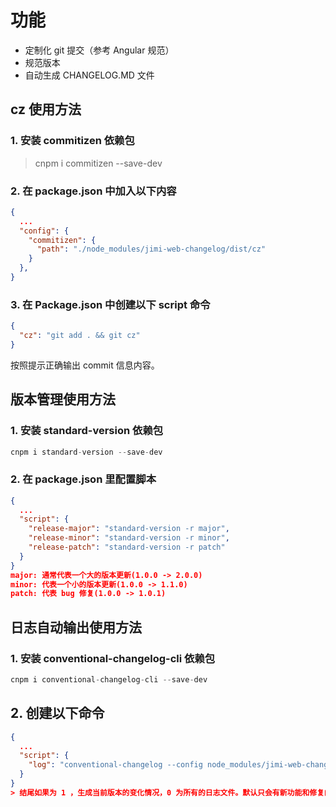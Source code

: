 # 功能

* 定制化 git 提交（参考 Angular 规范）
* 规范版本
* 自动生成 CHANGELOG.MD 文件

## cz 使用方法

### 1. 安装 commitizen 依赖包

> cnpm i commitizen --save-dev

### 2. 在 package.json 中加入以下内容

```json
{
  ...
  "config": {
    "commitizen": {
      "path": "./node_modules/jimi-web-changelog/dist/cz"
    }
  },
}
```

### 3. 在 Package.json 中创建以下 script 命令

```json
{
  "cz": "git add . && git cz"
}
```

按照提示正确输出 commit 信息内容。

## 版本管理使用方法

### 1. 安装 standard-version 依赖包

```js
cnpm i standard-version --save-dev
```

### 2. 在 package.json 里配置脚本

```json
{
  ...
  "script": {
    "release-major": "standard-version -r major",
    "release-minor": "standard-version -r minor",
    "release-patch": "standard-version -r patch"
  }
}
major: 通常代表一个大的版本更新(1.0.0 -> 2.0.0)
minor: 代表一个小的版本更新(1.0.0 -> 1.1.0)
patch: 代表 bug 修复(1.0.0 -> 1.0.1)
```

## 日志自动输出使用方法

### 1. 安装 conventional-changelog-cli 依赖包

```js
cnpm i conventional-changelog-cli --save-dev
```

## 2. 创建以下命令

```json
{
  ...
  "script": {
    "log": "conventional-changelog --config node_modules/jimi-web-changelog/lib/log -i CHANGELOG.md -s -r 1",
  }
}
> 结尾如果为 1 ，生成当前版本的变化情况，0 为所有的日志文件。默认只会有新功能和修复的日志输出。
```